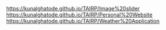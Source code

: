  https://kunalghatode.github.io/TAIRP/Image%20slider
 https://kunalghatode.github.io/TAIRP/Personal%20Website
 https://kunalghatode.github.io/TAIRP/Weather%20Application
